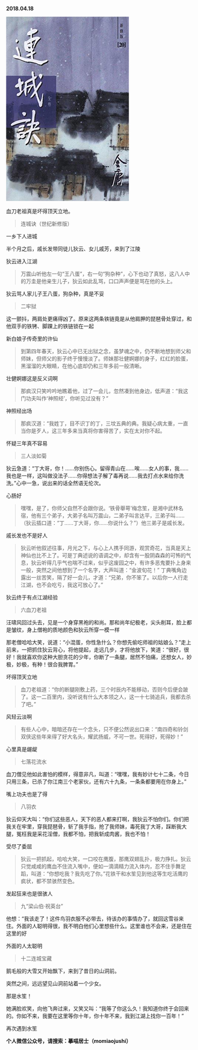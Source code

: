 
          
            
**2018.04.18**



![](img/51001-40985bcd969f4374.jpg)




血刀老祖真是坏得顶天立地。
>连城诀（世纪新修版）

一乡下人进城

半个月之后，戚长发带同徒儿狄云、女儿戚芳，来到了江陵



狄云进入江湖
>万震山听他左一句“王八蛋”，右一句“狗杂种”，心下也动了真怒，这八人中的万圭是他亲生儿子，狄云如此乱骂，口口声声便是骂在他的头上。



狄云骂人家儿子王八蛋，狗杂种，真是不妥
>二牢狱

这一颤抖，两肩处更痛得凶了。原来这两条铁链竟是从他肩胛的琵琶骨处穿过，和他双手的铁铐、脚踝上的铁链锁在一起



新白娘子传奇里的许仙
>到第四年春天，狄云心中已无出狱之念，虽梦魂之中，仍不断地想到师父和师妹，但师父的影子终于慢慢淡了。师妹那壮健婀娜的身子，红红的脸蛋，黑溜溜的大眼睛，在他心底却仍和三年多前一般清晰。



壮健婀娜这是反义词啊
>那疯汉只笑吟吟地瞧着他，过了一会儿，忽然凑到他身边，低声道：“我这门功夫叫作‘神照经’，你听见过没有？”



神照经出场
>那疯汉道：“我姓丁，目不识丁的丁，三坟五典的典。我疑心病太重，一直当你是歹人，这三年多来当真将你害得苦了，实在太对你不起。



怀疑三年真不容易
>三人淡如菊

狄云急道：“丁大哥，你！……你别伤心。留得青山在……唉……女人的事，我……我也是一样，这叫做没法子……你得想法子解了毒再说……我去打点水来给你洗洗。”心中一急，说出来的话全然语无伦次。



心肠好
>嘿嘿，是了，你师父自然不会跟你说。‘铁骨舉萼’梅念笙，是湘中武林名宿，他有三个弟子，大弟子名叫万震山，二弟子叫言达平，三弟子叫……（狄云插口道：“丁……丁大哥，你……你说什么？”）他三弟子是戚长发。



戚长发也不是好人
>狄云听他叙述往事，月光之下，与心上人携手同游，观赏奇花，当真是天上神仙也比不上了。可是丁典述说的语调之中，却含有一股阴森森的可怖的气息，狄云听得几乎气也喘不过来，似乎这废园之中，有许多恶鬼要扑上身来一般，突然之间他想到了一个名字，大声叫道：“金波旬花！”
丁典嘴角边露出一丝苦笑，隔了好一会儿，才道：“兄弟，你不笨了。以后你一人行走江湖，也不会吃亏，我这可放心了。”



狄云终于有点江湖经验
>六血刀老祖

汪啸风回过头去，见是一个身穿黑袍的和尚。那和尚年纪极老，尖头削耳，脸上都是皱纹，身上僧袍的质地颜色和狄云所穿一模一样

那老僧哈哈大笑，说道：“小混蛋，你性急什么？你想先偷吃师祖的姑娘么？”走上前来，一把抓住狄云背心，将他提起，走远几步，才将他放下，笑道：“很好，很好！我就喜欢你这种大胆贪花的少年，你断了一条腿，居然不怕痛，还想女人，妙极，妙极，有种！很合我脾胃。”



坏得顶天立地
>血刀老祖道：“你的断腿刚敷上药，三个时辰内不能移动，否则今后便会跛了。这一二百里内，没听说有什么大本领之人，这一十七骑追兵，我都去杀了吧。”



风轻云淡啊
>有些人心中，暗暗还存在一个念头，只不便公然说出口来：“南四奇和铃剑双侠这些年来得了好大名头，耀武扬威，不可一世。死得好，死得妙！”



心里真是龌龊
>七落花流水

血刀僧见他如此害怕的模样，得意非凡，叫道：“嘿嘿，我有妙计七十二条，今日只用三条，已杀了你江南三个老家伙，还有六十九条，一条条都要用在你身上。”



嘴上功夫也是了得
>八羽衣

狄云仰天大叫：“你们这些恶人，天下的恶人都来打啊，我狄云不怕你们。你们把我关在牢里，穿我琵琶骨，斩了我手指，抢了我师妹，毒死我丁大哥，踩断我大腿，冤枉我是采花淫僧，我都不怕，把我斩成肉酱，我也不怕！



受尽了委屈
>狄云一把抓起，哈哈大笑，一口咬在鹰腹，那鹰双翅乱扑，极力挣扎。狄云只觉咸咸的鹰血不住流入嘴中，便如一滴滴精力流入体内，忍不住手舞足蹈，叫道：“你想吃我？我先吃了你。”花铁干和水笙见到他这等生吃活鹰的疯状，都不禁骇然变色。



发起狂来也是很骇人
>九“梁山伯·祝英台”

他想：“我该走了！这件鸟羽衣服不必带去，待该办的事情办了，就回这雪谷来住。外面的人聪明得很，我不明白他们心里想些什么。这里谁也不会来，还是住在这里的好



外面的人太聪明
>十二连城宝藏

鹅毛般的大雪又开始飘下，来到了昔日的山洞前。

突然之间，远远望见山洞前站着一个少女。

那是水笙！

她满脸欢笑，向他飞奔过来，又笑又叫：“我等了你这么久！我知道你终于会回来的。你如不来，我要在这里等你十年，你十年不来，我到江湖上找你一百年！”



再次遇到水笙


**个人微信公众号，请搜索：摹喵居士（momiaojushi）**

          
        